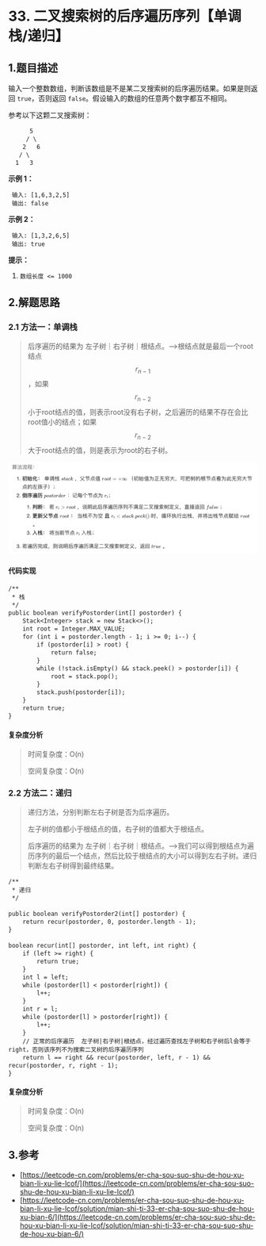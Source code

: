 # 33. 二叉搜索树的后序遍历序列【单调栈/递归】

## 1.题目描述

输入一个整数数组，判断该数组是不是某二叉搜索树的后序遍历结果。如果是则返回 `true`，否则返回 `false`。假设输入的数组的任意两个数字都互不相同。

参考以下这颗二叉搜索树：

```text
      5
     / \
    2   6
   / \
  1   3
```

**示例 1：**

```text
 输入: [1,6,3,2,5]
 输出: false
```

**示例 2：**

```text
 输入: [1,3,2,6,5]
 输出: true
```

**提示：**

1. `数组长度 <= 1000`

## 2.解题思路

### 2.1 方法一：单调栈

> 后序遍历的结果为  左子树｜右子树｜根结点。--&gt;根结点就是最后一个root结点 $$r_{n-1}$$ ，如果 $$r_{n-2}$$ 小于root结点的值，则表示root没有右子树，之后遍历的结果不存在会比root值小的结点；如果 $$r_{n-2}$$ 大于root结点的值，则是表示为root的右子树。

![](../../.gitbook/assets/wechat01613edb5ebf6ba9d249c36489ca6044.png)

#### 代码实现

```text
/**
 * 栈
 */
public boolean verifyPostorder(int[] postorder) {
    Stack<Integer> stack = new Stack<>();
    int root = Integer.MAX_VALUE;
    for (int i = postorder.length - 1; i >= 0; i--) {
        if (postorder[i] > root) {
            return false;
        }
        while (!stack.isEmpty() && stack.peek() > postorder[i]) {
            root = stack.pop();
        }
        stack.push(postorder[i]);
    }
    return true;
}
```

#### 复杂度分析

> 时间复杂度：O\(n\)
>
> 空间复杂度：O\(n\)

### 2.2 方法二：递归

> 递归方法，分别判断左右子树是否为后序遍历。
>
> 左子树的值都小于根结点的值，右子树的值都大于根结点。
>
> 后序遍历的结果为  左子树｜右子树｜根结点。--&gt;我们可以得到根结点为遍历序列的最后一个结点，然后比较于根结点的大小可以得到左右子树。递归判断左右子树得到最终结果。

```text
/**
 * 递归
 */

public boolean verifyPostorder2(int[] postorder) {
    return recur(postorder, 0, postorder.length - 1);
}

boolean recur(int[] postorder, int left, int right) {
    if (left >= right) {
        return true;
    }
    int l = left;
    while (postorder[l] < postorder[right]) {
        l++;
    }
    int r = l;
    while (postorder[l] > postorder[right]) {
        l++;
    }
    // 正常的后序遍历  左子树|右子树|根结点，经过遍历查找左子树和右子树后l会等于right，否则该序列不为搜索二叉树的后序遍历序列
    return l == right && recur(postorder, left, r - 1) && recur(postorder, r, right - 1);
}
```

#### 复杂度分析

> 时间复杂度：O\(n\)
>
> 空间复杂度：O\(n\)

## 3.参考

* [https://leetcode-cn.com/problems/er-cha-sou-suo-shu-de-hou-xu-bian-li-xu-lie-lcof/](https://leetcode-cn.com/problems/er-cha-sou-suo-shu-de-hou-xu-bian-li-xu-lie-lcof/)
* [https://leetcode-cn.com/problems/er-cha-sou-suo-shu-de-hou-xu-bian-li-xu-lie-lcof/solution/mian-shi-ti-33-er-cha-sou-suo-shu-de-hou-xu-bian-6/](https://leetcode-cn.com/problems/er-cha-sou-suo-shu-de-hou-xu-bian-li-xu-lie-lcof/solution/mian-shi-ti-33-er-cha-sou-suo-shu-de-hou-xu-bian-6/)

